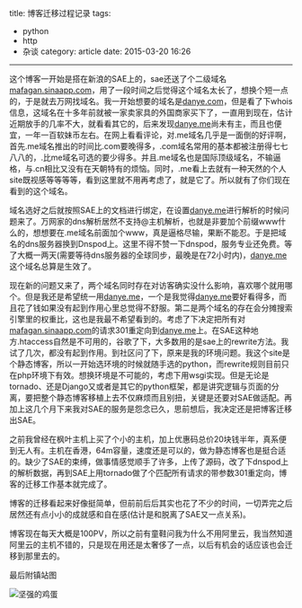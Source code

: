 title: 博客迁移过程记录
tags: 
- python
- http
- 杂谈
category: article
date: 2015-03-20 16:26
---
这个博客一开始是搭在新浪的SAE上的，sae还送了个二级域名[mafagan.sinaapp.com]()，用了一段时间之后觉得这个域名太长了，想换个短一点的，于是就去万网找域名。我一开始想要的域名是[danye.com](http://danye.com)，但是看了下whois信息，这域名在十多年前就被一家卖家具的外国商家买下了，一直用到现在，估计近期放手的几率不大，就看看其它的，后来发现[danye.me](http://danye.me)尚未有主，而且也便宜，一年一百软妹币左右。在网上看看评论，对.me域名几乎是一面倒的好评啊，首先.me域名推出的时间比.com要晚得多，.com域名常用的基本都被注册得七七八八的，.比me域名可选的要少得多。并且.me域名也是国际顶级域名，不输逼格，与.cn相比又没有在天朝特有的烦恼。同时，.me看上去就有一种天然的个人site既视感等等等等，看到这里就不用再考虑了，就是它了。所以就有了你们现在看到的这个域名。

域名选好之后就按照SAE上的文档进行绑定，在设置[danye.me]()进行解析的时候问题来了。万网家的dns解析居然不支持@主机解析，也就是非要加个前缀www什么的，想想要在.me域名前面加个www，真是逼格尽输，果断不能忍。于是把域名的dns服务器换到Dnspod上。这里不得不赞一下dnspod，服务专业还免费。等了大概一两天(需要等待dns服务器的全球同步，最晚是在72小时内)，[danye.me]()这个域名总算是生效了。

现在新的问题又来了，两个域名同时存在对访客确实没什么影响，喜欢哪个就用哪个。但是我还是希望统一用[danye.me]()，一个是我觉得[danye.me]()要好看得多，而且花了钱如果没有起到作用心里总觉得不舒服。第二是两个域名的存在会分摊搜索引擎里的权重比，这也是我最不希望看到的。考虑了下决定把所有对[mafagan.sinaapp.com]()的请求301重定向到[danye.me]()上。在SAE这种地方.htaccess自然是不可用的，谷歌了下，大多数用的是sae上的rewrite方法。我试了几次，都没有起到作用。到社区问了下，原来是我的环境问题。我这个site是个静态博客，所以一开始选环境的时候就随手选的python，而rewrite规则目前只在php环境下有效。想换环境是不可能的，考虑下用wsgi实现。但是无论是tornado、还是Django又或者是其它的python框架，都是讲究逻辑与页面的分离，要把整个静态博客移植上去不仅麻烦而且别扭，关键是还要对SAE做适配。再加上这几个月下来我对SAE的服务是怨念已久，思前想后，我决定还是把博客迁移出SAE。

之前我曾经在枫叶主机上买了个小的主机，加上优惠码总价20块钱半年，真系便到无人有。主机在香港，64m容量，速度还是可以的，做为静态博客也是挺合适的。缺少了SAE的束缚，做事情感觉顺手了许多，上传了源码，改了下dnspod上的解析数据，再到SAE上用tornado做了个匹配所有请求的带参数301重定向，博客的迁移工作基本就完成了。

博客的迁移看起来好像挺简单，但前前后后其实也花了不少的时间，一切弄完之后居然还有点小小的成就感和自在感(估计是和脱离了SAE又一点关系)。

博客现在每天大概是100PV，所以之前有童鞋问我为什么不用阿里云，我当然知道阿里云的主机不错的，只是现在用还是太奢侈了一点，以后有机会的话应该也会迁移到那里去的。

最后附镇站图

![坚强的鸡蛋](http://ccxcu.img43.wal8.com/img43/507748_20150118041318/142357281611.jpg)

